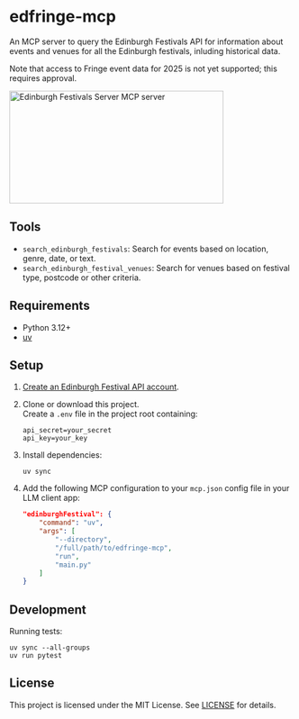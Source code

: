 # edfringe-mcp

An MCP server to query the Edinburgh Festivals API for information about events and venues for all the Edinburgh festivals, inluding historical data.

Note that access to  Fringe event data for 2025 is not yet supported; this requires approval.

<a href="https://glama.ai/mcp/servers/@richarda23/edfest-mcp">
  <img width="380" height="200" src="https://glama.ai/mcp/servers/@richarda23/edfest-mcp/badge" alt="Edinburgh Festivals Server MCP server" />
</a>

## Tools

- `search_edinburgh_festivals`: Search for events based on location, genre, date, or text.
- `search_edinburgh_festival_venues`: Search for venues based on festival type, postcode or other criteria.

## Requirements

- Python 3.12+
- [uv](https://docs.astral.sh/uv/#highlights)

## Setup

1. [Create an Edinburgh Festival API account](https://api.edinburghfestivalcity.com/documentation).

2. Clone or download this project.  
   Create a `.env` file in the project root containing:
    ```
    api_secret=your_secret
    api_key=your_key
    ```

3. Install dependencies:
    ```
    uv sync
    ```

4. Add the following MCP configuration to your `mcp.json` config file in your LLM client app:
    ```json
    "edinburghFestival": {
        "command": "uv",
        "args": [
            "--directory",
            "/full/path/to/edfringe-mcp",
            "run",
            "main.py"
        ]
    }
    ```

## Development

Running tests:

    uv sync --all-groups
    uv run pytest

## License

This project is licensed under the MIT License. See [LICENSE](LICENSE) for details.
